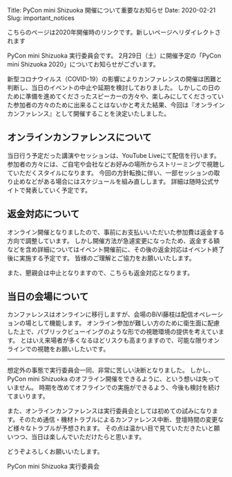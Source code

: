 Title: PyCon mini Shizuoka 開催について重要なお知らせ
Date: 2020-02-21 
Slug: important_notices


<meta http-equiv="refresh" content="1; URL=https://shizuoka.pycon.jp/2020/important_notices/">
<link rel="canonical" href="https://shizuoka.pycon.jp/2020/important_notices/">

こちらのページは2020年開催時のリンクです。新しいページへリダイレクトされます



PyCon mini Shizuoka 実行委員会です。
2月29日（土）に開催予定の「PyCon mini Shizuoka 2020」についてお知らせがございます。

新型コロナウイルス（COVID-19）の影響によりカンファレンスの開催は困難と判断し、当日のイベントの中止や延期を検討しておりました。
しかしこの日のために準備を進めてくださったスピーカーの方々や、楽しみにしてくださっていた参加者の方々のために出来ることはないかと考えた結果、今回は『オンラインカンファレンス』として開催することを決定いたしました。

## オンラインカンファレンスについて

当日行う予定だった講演やセッションは、YouTube Liveにて配信を行います。
参加者の方々には、ご自宅や会社などお好みの場所からストリーミングで視聴していただくスタイルになります。
今回の方針転換に伴い、一部セッションの取り止めなどがある場合にはスケジュールを組み直しします。
詳細は随時公式サイトで発表していく予定です。

## 返金対応について

オンライン開催となりましたので、事前にお支払いいただいた参加費は返金する方向で調整しています。
しかし開催方法が急遽変更になったため、返金する額などを含め詳細についてはイベント開催前に、その後の返金対応はイベント終了後に実施する予定です。
皆様のご理解とご協力をお願いいたします。

また、懇親会は中止となりますので、こちらも返金対応となります。

## 当日の会場について

カンファレンスはオンラインに移行しますが、会場のBiVi藤枝は配信オペレーションの場として機能します。
オンライン参加が難しい方のために衛生面に配慮した上で、パブリックビューイングのような形での視聴環境の提供を考えています。
とはいえ来場者が多くなるほどリスクも高まりますので、可能な限りオンラインでの視聴をお願いしたいです。

---

想定外の事態で実行委員会一同、非常に苦しい決断となりました。
しかし、PyCon mini Shizuoka のオフライン開催をできるように、という想いは失っていません。
時期を改めてオフラインでの実施ができるよう、今後も検討を続けてまいります。

また、オンラインカンファレンスは実行委員会としては初めての試みになります。そのため通信・機材トラブルによるカンファレンス中断、登壇時間の変更など様々なトラブルが予想されます。
その点は温かい目で見ていただきたいと願いつつ、当日は楽しんでいただけたらと思います。

どうぞよろしくお願いいたします。

PyCon mini Shizuoka 実行委員会

